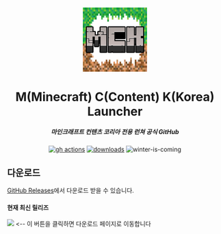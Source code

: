 <p align="center"><img src="./app/assets/images/icon.png" width="150px" height="150px" alt="aventium softworks"></p>

<h1 align="center">M(Minecraft) C(Content) K(Korea) Launcher</h1>

<em><h5 align="center">마인크래프트 컨텐츠 코리아 전용 런쳐 공식 GitHub</h5></em>

[<p align="center"><img src="https://img.shields.io/github/actions/workflow/status/dscalzi/HeliosLauncher/build.yml?branch=master&style=for-the-badge" alt="gh actions">](https://github.com/dscalzi/HeliosLauncher/actions) [<img src="https://img.shields.io/github/downloads/dscalzi/HeliosLauncher/total.svg?style=for-the-badge" alt="downloads">](https://github.com/dscalzi/HeliosLauncher/releases) <img src="https://forthebadge.com/images/badges/winter-is-coming.svg"  height="28px" alt="winter-is-coming"></p>

## 다운로드

[GitHub Releases](https://github.com/djl987645/MCKLauncher/releases)에서 다운로드 받을 수 있습니다.

#### 현재 최신 릴리즈

[![](https://img.shields.io/github/release/djl987645/MCKLauncher.svg?style=flat-square)](https://github.com/djl987645/MCKLauncher/releases/latest) <-- 이 버튼을 클릭하면 다운로드 페이지로 이동합니다

